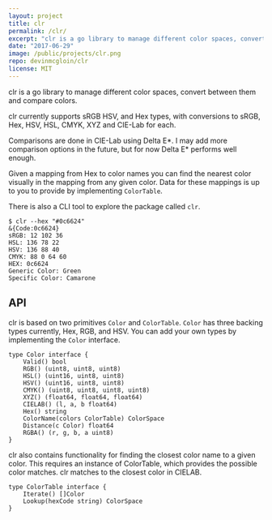 ```yaml
---
layout: project
title: clr
permalink: /clr/
excerpt: "clr is a go library to manage different color spaces, convert between them and compare colors."
date: "2017-06-29"
image: /public/projects/clr.png
repo: devinmcgloin/clr
license: MIT
---
```


clr is a go library to manage different color spaces, convert between them and
compare colors.

clr currently supports sRGB HSV, and Hex types, with conversions to sRGB, Hex, HSV,
HSL, CMYK, XYZ and CIE-Lab for each.

Comparisons are done in CIE-Lab using Delta E\*. I may add more comparison
options in the future, but for now Delta E\* performs well enough.

Given a mapping from Hex to color names you can find the nearest color visually
in the mapping from any given color. Data for these mappings is up to you to
provide by implementing `ColorTable`.

There is also a CLI tool to explore the package called `clr`.

```
$ clr --hex "#0c6624"
&{Code:0c6624}
sRGB: 12 102 36
HSL: 136 78 22
HSV: 136 88 40
CMYK: 88 0 64 60
HEX: 0c6624
Generic Color: Green
Specific Color: Camarone
```

## API

clr is based on two primitives `Color` and `ColorTable`. `Color` has three
backing types currently, Hex, RGB, and HSV. You can add your own types by
implementing the `Color` interface.

```golang
type Color interface {
	Valid() bool
	RGB() (uint8, uint8, uint8)
	HSL() (uint16, uint8, uint8)
	HSV() (uint16, uint8, uint8)
	CMYK() (uint8, uint8, uint8, uint8)
	XYZ() (float64, float64, float64)
	CIELAB() (l, a, b float64)
	Hex() string
	ColorName(colors ColorTable) ColorSpace
	Distance(c Color) float64
	RGBA() (r, g, b, a uint8)
}
```

clr also contains functionality for finding the closest color name to a given
color. This requires an instance of ColorTable, which provides the possible
color matches. clr matches to the closest color in CIELAB.

```golang
type ColorTable interface {
	Iterate() []Color
	Lookup(hexCode string) ColorSpace
}
```
